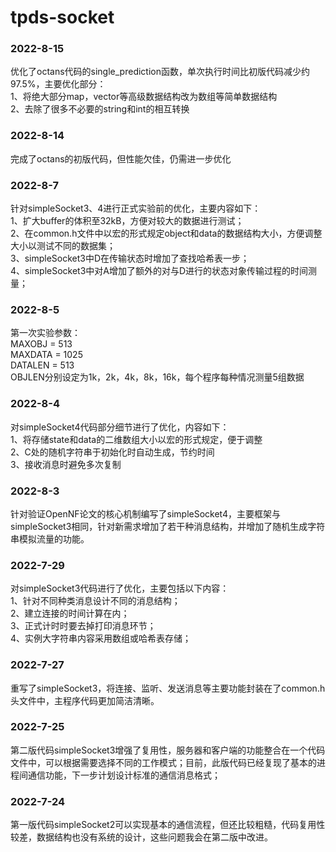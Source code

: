 # tpds-socket  
### 2022-8-15  
优化了octans代码的single_prediction函数，单次执行时间比初版代码减少约97.5%，主要优化部分：  
1、将绝大部分map，vector等高级数据结构改为数组等简单数据结构    
2、去除了很多不必要的string和int的相互转换  

### 2022-8-14  
完成了octans的初版代码，但性能欠佳，仍需进一步优化  

### 2022-8-7  
针对simpleSocket3、4进行正式实验前的优化，主要内容如下：  
1、扩大buffer的体积至32kB，方便对较大的数据进行测试；  
2、在common.h文件中以宏的形式规定object和data的数据结构大小，方便调整大小以测试不同的数据集；  
3、simpleSocket3中D在传输状态时增加了查找哈希表一步；  
4、simpleSocket3中对A增加了额外的对与D进行的状态对象传输过程的时间测量；  

### 2022-8-5  
第一次实验参数：  
MAXOBJ = 513  
MAXDATA = 1025  
DATALEN = 513  
OBJLEN分别设定为1k，2k，4k，8k，16k，每个程序每种情况测量5组数据

### 2022-8-4  
对simpleSocket4代码部分细节进行了优化，内容如下：  
1、将存储state和data的二维数组大小以宏的形式规定，便于调整  
2、C处的随机字符串于初始化时自动生成，节约时间  
3、接收消息时避免多次复制  

### 2022-8-3  
针对验证OpenNF论文的核心机制编写了simpleSocket4，主要框架与simpleSocket3相同，针对新需求增加了若干种消息结构，并增加了随机生成字符串模拟流量的功能。  

### 2022-7-29  
对simpleSocket3代码进行了优化，主要包括以下内容：  
1、针对不同种类消息设计不同的消息结构；  
2、建立连接的时间计算在内；  
3、正式计时时要去掉打印消息环节；  
4、实例大字符串内容采用数组或哈希表存储；  

### 2022-7-27  
重写了simpleSocket3，将连接、监听、发送消息等主要功能封装在了common.h头文件中，主程序代码更加简洁清晰。  

### 2022-7-25  
第二版代码simpleSocket3增强了复用性，服务器和客户端的功能整合在一个代码文件中，可以根据需要选择不同的工作模式；目前，此版代码已经复现了基本的进程间通信功能，下一步计划设计标准的通信消息格式；  

### 2022-7-24  
第一版代码simpleSocket2可以实现基本的通信流程，但还比较粗糙，代码复用性较差，数据结构也没有系统的设计，这些问题我会在第二版中改进。  
